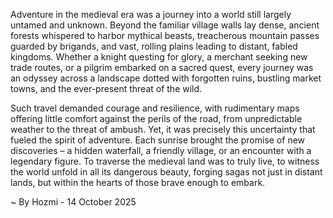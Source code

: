 
Adventure in the medieval era was a journey into a world still largely untamed and unknown. Beyond the familiar village walls lay dense, ancient forests whispered to harbor mythical beasts, treacherous mountain passes guarded by brigands, and vast, rolling plains leading to distant, fabled kingdoms. Whether a knight questing for glory, a merchant seeking new trade routes, or a pilgrim embarked on a sacred quest, every journey was an odyssey across a landscape dotted with forgotten ruins, bustling market towns, and the ever-present threat of the wild.

Such travel demanded courage and resilience, with rudimentary maps offering little comfort against the perils of the road, from unpredictable weather to the threat of ambush. Yet, it was precisely this uncertainty that fueled the spirit of adventure. Each sunrise brought the promise of new discoveries – a hidden waterfall, a friendly village, or an encounter with a legendary figure. To traverse the medieval land was to truly live, to witness the world unfold in all its dangerous beauty, forging sagas not just in distant lands, but within the hearts of those brave enough to embark.

~ By Hozmi - 14 October 2025
